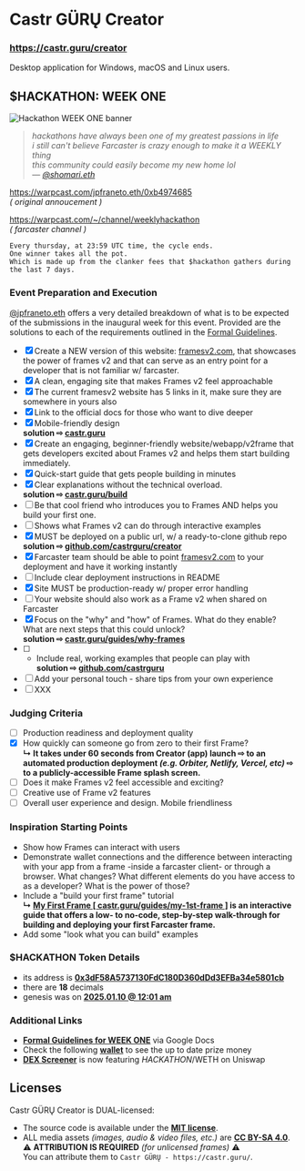 # Castr GÜRŲ Creator

### https://castr.guru/creator

Desktop application for Windows, macOS and Linux users.


## $HACKATHON: WEEK ONE

![Hackathon WEEK ONE banner](https://i.ibb.co/8dcFXRP/hackathon-week-one.jpg)

> _hackathons have always been one of my greatest passions in life_
<br />_i still can't believe Farcaster is crazy enough to make it a WEEKLY thing_
<br />_this community could easily become my new home lol_
<br />— [_@shomari.eth_](https://warpcast.com/shomari.eth)

https://warpcast.com/jpfraneto.eth/0xb4974685
<br />_( original annoucement )_

https://warpcast.com/~/channel/weeklyhackathon
<br />_( farcaster channel )_

```text
Every thursday, at 23:59 UTC time, the cycle ends.
One winner takes all the pot.
Which is made up from the clanker fees that $hackathon gathers during the last 7 days.
```

### Event Preparation and Execution

[@jpfraneto.eth](https://warpcast.com/jpfraneto.eth) offers a very detailed breakdown of what is to be expected of the submissions in the inaugural week for this event. Provided are the solutions to each of the requirements outlined in the [Formal Guidelines](https://docs.google.com/document/d/1AD-uVfWU27ko9zYLGCYbUhRAOJQZv2k3zKV2zrB67ik).

- [x] Create a NEW version of this website: [framesv2.com](https://framesv2.com/), that showcases the power of frames v2 and that can serve as an entry point for a developer that is not familiar w/ farcaster.
- [x] A clean, engaging site that makes Frames v2 feel approachable
- [x] The current framesv2 website has 5 links in it, make sure they
are somewhere in yours also
- [x] Link to the official docs for those who want to dive deeper
- [x] Mobile-friendly design
<br />__solution ⇨ [castr.guru](https://castr.guru/)__
- [x] Create an engaging, beginner-friendly website/webapp/v2frame that gets developers excited
about Frames v2 and helps them start building immediately.
- [x] Quick-start guide that gets people building in minutes
- [x] Clear explanations without the technical overload.
<br />__solution ⇨ [castr.guru/build](https://castr.guru/build/)__
- [ ] Be that cool friend who introduces you to Frames AND helps you build your first one.
- [ ] Shows what Frames v2 can do through interactive examples
- [x] MUST be deployed on a public url, w/ a ready-to-clone github repo
<br />__solution ⇨ [github.com/castrguru/creator](https://github.com/castrguru/creator/)__
- [x] Farcaster team should be able to point [framesv2.com](https://framesv2.com/) to your deployment and have it
working instantly
- [ ] Include clear deployment instructions in README
- [x] Site MUST be production-ready w/ proper error handling
- [ ] Your website should also work as a Frame v2 when shared on Farcaster
- [x] Focus on the "why" and "how" of Frames. What do they enable? What are next steps that
this could unlock?
<br />__solution ⇨ [castr.guru/guides/why-frames](https://castr.guru/guides/why-frames/)__
- [ ] - Include real, working examples that people can play with
<br />__solution ⇨ [github.com/castrguru](https://github.com/castrguru/)__
- [ ] Add your personal touch - share tips from your own experience
- [ ] XXX

### Judging Criteria
- [ ] Production readiness and deployment quality
- [x] How quickly can someone go from zero to their first Frame?
<br />__↳ It takes under 60 seconds from Creator (app) launch ⇨ to an automated production deployment _(e.g. Orbiter, Netlify, Vercel, etc)_ ⇨ to a publicly-accessible Frame splash screen.__
- [ ] Does it make Frames v2 feel accessible and exciting?
- [ ] Creative use of Frame v2 features
- [ ] Overall user experience and design. Mobile friendliness

### Inspiration Starting Points
- Show how Frames can interact with users
- Demonstrate wallet connections and the difference between interacting with your app from
a frame -inside a farcaster client- or through a browser. What changes? What different
elements do you have access to as a developer? What is the power of those?
- Include a "build your first frame" tutorial
<br />__↳ [My First Frame [ castr.guru/guides/my-1st-frame ]](https://castr.guru/guides/my-1st-frame/) is an interactive guide that offers a low- to no-code, step-by-step walk-through for building and deploying your first Farcaster frame.__
- Add some "look what you can build" examples

### $HACKATHON Token Details

- its address is [__0x3dF58A5737130FdC180D360dDd3EFBa34e5801cb__](https://basescan.org/token/0x3dF58A5737130FdC180D360dDd3EFBa34e5801cb)
- there are __18__ decimals
- genesis was on [__2025.01.10 @ 12:01 am__](https://basescan.org/tx/0xdd792ccb3a7bfd35f1b32f1dfac352d7ea161e21cd8fdc1d52b4e87c1e88601a)

### Additional Links

- [__Formal Guidelines for WEEK ONE__](https://docs.google.com/document/d/1AD-uVfWU27ko9zYLGCYbUhRAOJQZv2k3zKV2zrB67ik) via Google Docs
- Check the following [__wallet__](https://basescan.org/address/0x838eB07d7F2De4a86f43D55d2817702686852BA8) to see the up to date prize money
- [__DEX Screener__](https://dexscreener.com/base/0x3dF58A5737130FdC180D360dDd3EFBa34e5801cb) is now featuring $HACKATHON/$WETH on Uniswap


## Licenses

Castr GÜRŲ Creator is DUAL-licensed:

- The source code is available under the [__MIT license__](LICENSE).
- ALL media assets _(images, audio & video files, etc.)_ are [__CC BY-SA 4.0__](https://creativecommons.org/licenses/by-sa/4.0/).
<br />⚠️ __ATTRIBUTION IS REQUIRED__ _(for unlicensed frames)_ ⚠️
<br />You can attribute them to `Castr GÜRŲ - https://castr.guru/`.
